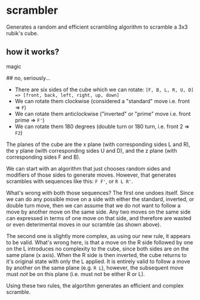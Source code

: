 # scrambler

Generates a random and efficient scrambling algorithm to scramble a 3x3 rubik's cube.

## how it works?

magic

## no, seriously...

 - There are six sides of the cube which we can rotate: `[F, B, L, R, U, D] => [front, back, left, right, up, down]`
 - We can rotate them clockwise (considered a "standard" move i.e. front => `F`)
 - We can rotate them anticlockwise ("inverted" or "prime" move i.e. front prime => `F'`)
 - We can rotate them 180 degrees (double turn or 180 turn, i.e. front 2 => `F2`)

The planes of the cube are the x plane (with corresponding sides L and R), the y plane (with corresponding sides U and D), and the z plane (with corresponding sides F and B).

We can start with an algorithm that just chooses random sides and modifiers of those sides to generate moves. However, that generates scrambles with sequences like this: `F F'`, or `R L R'`.

What's wrong with both those sequences? The first one undoes itself. Since we can do any possible move on a side with either the standard, inverted, or double turn move, then we can assume that we do not want to follow a move by another move on the same side. Any two moves on the same side can expressed in terms of one move on that side, and therefore are wasted or even deterimental moves in our scramble (as shown above).

The second one is slightly more complex, as using our new rule, it appears to be valid. What's wrong here, is that a move on the R side followed by one on the L introduces no complexity to the cube, since both sides are on the same plane (x axis). When the R side is then inverted, the cube returns to it's original state with only the L applied. It is entirely valid to follow a move by another on the same plane (e.g. `R L`), however, the subsequent move must *not* be on this plane (i.e. must not be either R or L).

Using these two rules, the algortihm generates an efficient and complex scramble. 